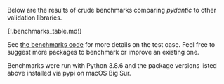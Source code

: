 Below are the results of crude benchmarks comparing *pydantic* to other validation libraries.

{!.benchmarks_table.md!}

See [the benchmarks code](https://github.com/samuelcolvin/pydantic/tree/master/benchmarks)
for more details on the test case. Feel free to suggest more packages to benchmark or improve an existing one.

Benchmarks were run with Python 3.8.6 and the package versions listed above installed via pypi on macOS Big Sur.
